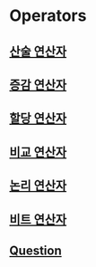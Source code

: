 # Operators

## [산술 연산자](operators.md)

## [증감 연산자](operators2.md)

## [할당 연산자](operators3.md)

## [비교 연산자](operators4.md)

## [논리 연산자](operators5.md)

## [비트 연산자](operators6.md)

## [Question](question.md)

